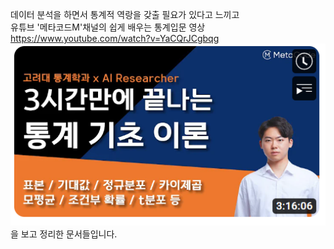 데이터 분석을 하면서 통계적 역랑을 갖출 필요가 있다고 느끼고  
유튜브 '메타코드M'채널의 쉽게 배우는 통계입문 영상 https://www.youtube.com/watch?v=YaCQrJCgbqg
![](images/2023-01-15-21-07-55.png)
을 보고 정리한 문서들입니다.